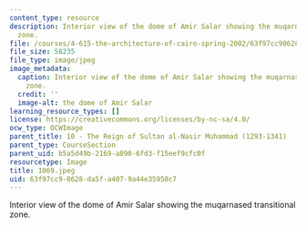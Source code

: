 ```yaml
---
content_type: resource
description: Interior view of the dome of Amir Salar showing the muqarnased transitional
  zone.
file: /courses/4-615-the-architecture-of-cairo-spring-2002/63f97cc90628da5fa4079a44e35950c7_1069.jpeg
file_size: 58235
file_type: image/jpeg
image_metadata:
  caption: Interior view of the dome of Amir Salar showing the muqarnased transitional
    zone.
  credit: ''
  image-alt: the dome of Amir Salar
learning_resource_types: []
license: https://creativecommons.org/licenses/by-nc-sa/4.0/
ocw_type: OCWImage
parent_title: 10 - The Reign of Sultan al-Nasir Muhammad (1293-1341)
parent_type: CourseSection
parent_uid: b5a5d49b-2169-a890-6fd3-f15eef9cfc0f
resourcetype: Image
title: 1069.jpeg
uid: 63f97cc9-0628-da5f-a407-9a44e35950c7
---
```

Interior view of the dome of Amir Salar showing the muqarnased transitional zone.